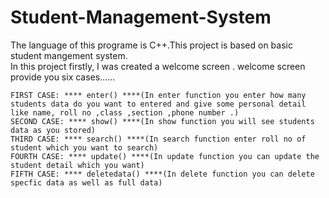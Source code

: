 # Student-Management-System
The language of this programe is C++.This project is based on basic student mangement system.
<br>
In this project firstly, I was created a welcome screen .
welcome screen provide you six cases......
~~~~~~~~~~~~~~~~~~~~~~~~~~~~~~~~~~~~~~~~~~~~~~~~~~~~~~~~~~~~~~~~~~~~~~~~~~~~~~~~~~~~~~~~~~~~~~~~~~~~~~
FIRST CASE: **** enter() ****(In enter function you enter how many students data do you want to entered and give some personal detail like name, roll no ,class ,section ,phone number .)
SECOND CASE: **** show() ****(In show function you will see students data as you stored)
THIRD CASE: **** search() ****(In search function enter roll no of student which you want to search)
FOURTH CASE: **** update() ****(In update function you can update the student detail which you want)
FIFTH CASE: **** deletedata() ****(In delete function you can delete specfic data as well as full data)
